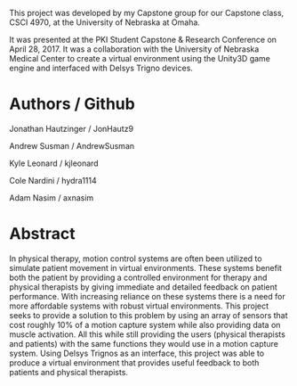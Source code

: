 This project was developed by my Capstone group for our Capstone class, CSCI 4970, at the University of Nebraska at Omaha.

It was presented at the PKI Student Capstone & Research Conference on April 28, 2017. It was a collaboration with the University of Nebraska Medical Center to create a virtual environment using the Unity3D game engine and interfaced with Delsys Trigno devices.

# Authors / Github

Jonathan Hautzinger / JonHautz9

Andrew Susman / AndrewSusman

Kyle Leonard / kjleonard

Cole Nardini / hydra1114

Adam Nasim / axnasim

# Abstract

In physical therapy, motion control systems are often been utilized to simulate patient movement in virtual environments. These systems benefit both the patient by providing a controlled environment for therapy and physical therapists by giving immediate and detailed feedback on patient performance. With increasing reliance on these systems there is a need for more affordable systems with robust virtual environments. This project seeks to provide a solution to this problem by using an array of sensors that cost roughly 10% of a motion capture system while also providing data on muscle activation. All this while still providing the users (physical therapists and patients) with the same functions they would use in a motion capture system. Using Delsys Trignos as an interface, this project was able to produce a virtual environment that provides useful feedback to both patients and physical therapists.
